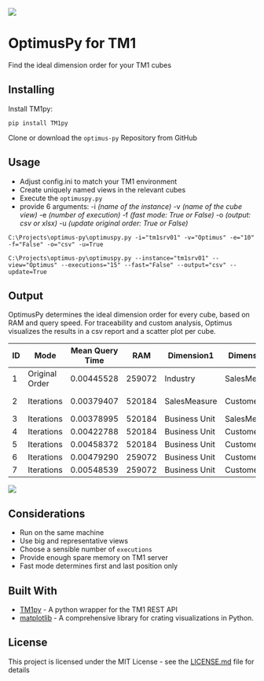 
![](https://github.com/cubewise-code/optimus-py/blob/master/images/logo.png)

# OptimusPy for TM1

Find the ideal dimension order for your TM1 cubes

## Installing

Install TM1py:
```
pip install TM1py
```

Clone or download the `optimus-py` Repository from GitHub


## Usage

* Adjust config.ini to match your TM1 environment
* Create uniquely named views in the relevant cubes
* Execute the `optimuspy.py` 
* provide 6 arguments: 
    -i _(name of the instance)_ 
    -v _(name of the cube view)_ 
    -e _(number of execution)_ 
    -f _(fast mode: True or False)_
    -o _(output: csv or xlsx)_ 
    -u _(update original order: True or False)_

```
C:\Projects\optimus-py\optimuspy.py -i="tm1srv01" -v="Optimus" -e="10" -f="False" -o="csv" -u=True
```

```
C:\Projects\optimus-py\optimuspy.py --instance="tm1srv01" --view="Optimus" --executions="15" --fast="False" --output="csv" --update=True
```

## Output

OptimusPy determines the ideal dimension order for every cube, based on RAM and query speed.
For traceability and custom analysis, Optimus visualizes the results in a csv report and a scatter plot per cube.


|ID |Mode          |Mean Query Time|RAM   |Dimension1   |Dimension2  |Dimension3  |Dimension4  |Dimension5   |Dimension6  |Dimension7|Dimension8|Dimension9   |
|---|--------------|---------------|------|-------------|------------|------------|------------|-------------|------------|----------|----------|-------------|
|1  |Original Order|0.00445528     |259072|Industry     |SalesMeasure|Product     |Executive   |Business Unit|Customer    |Version   |State     |Time         |
|2  |Iterations    |0.00379407     |520184|SalesMeasure |Customer    |Executive   |Industry    |Product      |State       |Time      |Version   |Business Unit|
|3  |Iterations    |0.00378995     |520184|Business Unit|SalesMeasure|Executive   |Industry    |Product      |State       |Time      |Version   |Customer     |
|4  |Iterations    |0.00422788     |520184|Business Unit|Customer    |SalesMeasure|Industry    |Product      |State       |Time      |Version   |Executive    |
|5  |Iterations    |0.00458372     |520184|Business Unit|Customer    |Executive   |SalesMeasure|Product      |State       |Time      |Version   |Industry     |
|6  |Iterations    |0.00479290     |259072|Business Unit|Customer    |Executive   |Industry    |SalesMeasure |State       |Time      |Version   |Product      |
|7  |Iterations    |0.00548539     |259072|Business Unit|Customer    |Executive   |Industry    |Product      |SalesMeasure|Time      |Version   |State        |

![](https://github.com/cubewise-code/optimus-py/blob/master/images/scatter_plot.png)

## Considerations
- Run on the same machine
- Use big and representative views 
- Choose a sensible number of `executions`
- Provide enough spare memory on TM1 server
- Fast mode determines first and last position only

## Built With

* [TM1py](https://github.com/cubewise-code/TM1py) - A python wrapper for the TM1 REST API
* [matplotlib](https://github.com/matplotlib/matplotlib) - A comprehensive library for crating visualizations in Python.


## License

This project is licensed under the MIT License - see the [LICENSE.md](LICENSE.md) file for details
